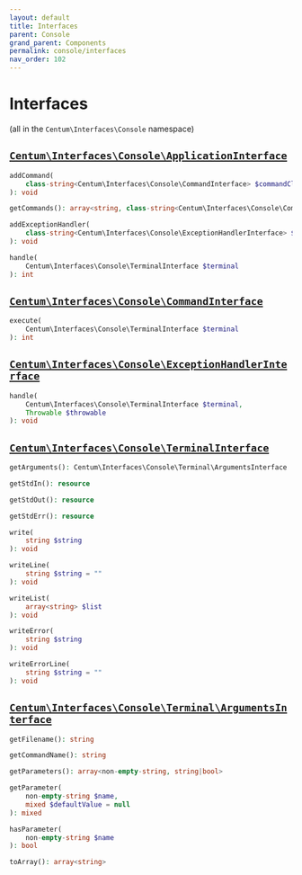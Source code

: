 ```yaml
---
layout: default
title: Interfaces
parent: Console
grand_parent: Components
permalink: console/interfaces
nav_order: 102
---
```




# Interfaces

(all in the `Centum\Interfaces\Console` namespace)



## [`Centum\Interfaces\Console\ApplicationInterface`](https://github.com/SidRoberts/centum/blob/development/src/Interfaces/Console/ApplicationInterface.php)

```php
addCommand(
    class-string<Centum\Interfaces\Console\CommandInterface> $commandClass
): void
```

```php
getCommands(): array<string, class-string<Centum\Interfaces\Console\CommandInterface>>
```

```php
addExceptionHandler(
    class-string<Centum\Interfaces\Console\ExceptionHandlerInterface> $exceptionHandlerClass
): void
```

```php
handle(
    Centum\Interfaces\Console\TerminalInterface $terminal
): int
```



## [`Centum\Interfaces\Console\CommandInterface`](https://github.com/SidRoberts/centum/blob/development/src/Interfaces/Console/CommandInterface.php)

```php
execute(
    Centum\Interfaces\Console\TerminalInterface $terminal
): int
```



## [`Centum\Interfaces\Console\ExceptionHandlerInterface`](https://github.com/SidRoberts/centum/blob/development/src/Interfaces/Console/ExceptionHandlerInterface.php)

```php
handle(
    Centum\Interfaces\Console\TerminalInterface $terminal,
    Throwable $throwable
): void
```



## [`Centum\Interfaces\Console\TerminalInterface`](https://github.com/SidRoberts/centum/blob/development/src/Interfaces/Console/TerminalInterface.php)

```php
getArguments(): Centum\Interfaces\Console\Terminal\ArgumentsInterface
```

```php
getStdIn(): resource
```

```php
getStdOut(): resource
```

```php
getStdErr(): resource
```

```php
write(
    string $string
): void
```

```php
writeLine(
    string $string = ""
): void
```

```php
writeList(
    array<string> $list
): void
```

```php
writeError(
    string $string
): void
```

```php
writeErrorLine(
    string $string = ""
): void
```



## [`Centum\Interfaces\Console\Terminal\ArgumentsInterface`](https://github.com/SidRoberts/centum/blob/development/src/Interfaces/Console/Terminal/ArgumentsInterface.php)

```php
getFilename(): string
```

```php
getCommandName(): string
```

```php
getParameters(): array<non-empty-string, string|bool>
```

```php
getParameter(
    non-empty-string $name,
    mixed $defaultValue = null
): mixed
```

```php
hasParameter(
    non-empty-string $name
): bool
```

```php
toArray(): array<string>
```
